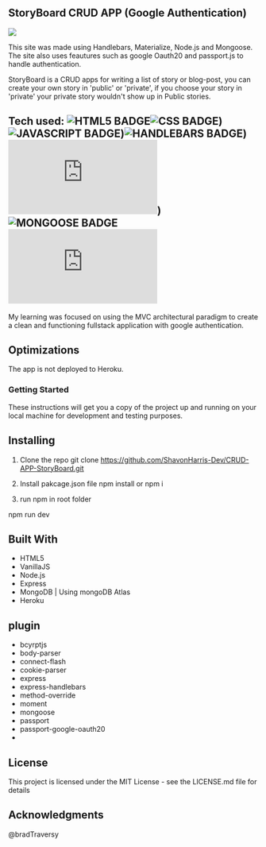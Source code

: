 ## StoryBoard CRUD APP (Google Authentication)
<a href="#" target="_blank"></a>
<a href="#" target="_blank"><img src="https://media.giphy.com/media/vnTwvpYWlVRk8cVo1Y/giphy.gif" /></a>

This site was made using Handlebars, Materialize, Node.js and Mongoose. The site also uses feautures such as google Oauth20 and passport.js to handle authentication.

StoryBoard is a CRUD apps for writing a list of story or blog-post, you can create your own story in 'public' or 'private', if you choose your story in 'private' your private story wouldn't show up in Public stories.


## Tech used: ![HTML5 BADGE](https://img.shields.io/static/v1?label=|&message=HTML5&color=23555f&style=plastic&logo=html5)![CSS BADGE](https://img.shields.io/static/v1?label=|&message=CSS3&color=285f65&style=plastic&logo=css3))![JAVASCRIPT BADGE](https://img.shields.io/static/v1?label=|&message=JAVASCRIPT&color=285f65&style=plastic&logo=javascript))![HANDLEBARS BADGE](https://img.shields.io/static/v1?label=|&message=HANDLEBARS&color=285f65&style=plastic&logo=handlebars))![NODE.JS BADGE](https://img.shields.io/static/v1?label=|&message=Node.js&color=285f65&style=plastic&logo=node.js))![MONGOOSE BADGE](https://img.shields.io/static/v1?label=|&message=MONGOOSE&color=285f65&style=plastic&logo=mongoose)![Passport.js BADGE](https://img.shields.io/static/v1?label=|&message=PASSPORT.JS&color=285f65&style=plastic&logo=passport.js)

My learning was focused on using the MVC architectural paradigm to create a clean and functioning fullstack application with google authentication.

## Optimizations
The app is not deployed to Heroku.


### Getting Started
These instructions will get you a copy of the project up and running on your local machine for development and testing purposes.

## Installing

1. Clone the repo
git clone https://github.com/ShavonHarris-Dev/CRUD-APP-StoryBoard.git

2. Install pakcage.json file
npm install or npm i

3. run npm in root folder

npm run dev


## Built With
- HTML5
- VanillaJS
- Node.js
- Express
- MongoDB | Using mongoDB Atlas
- Heroku

## plugin
- bcyrptjs
- body-parser
- connect-flash
- cookie-parser
- express
- express-handlebars
- method-override
- moment
- mongoose
- passport
- passport-google-oauth20
- 
## License
This project is licensed under the MIT License - see the LICENSE.md file for details

## Acknowledgments
@bradTraversy






